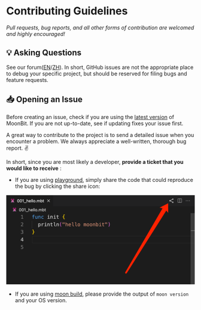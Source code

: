 # Contributing Guidelines

_Pull requests, bug reports, and all other forms of contribution are welcomed and highly encouraged!_

## :bulb: Asking Questions

See our forum([EN](https://discuss.moonbitlang.com/)/[ZH](https://taolun.moonbitlang.com/)). In short, GitHub issues are not the appropriate place to debug your specific project, but should be reserved for filing bugs and feature requests.

## :inbox_tray: Opening an Issue

Before creating an issue, check if you are using the [latest version](https://www.moonbitlang.com/download/) of MoonBit. If you are not up-to-date, see if updating fixes your issue first.

A great way to contribute to the project is to send a detailed issue when you encounter a problem. We always appreciate a well-written, thorough bug report. :v:

In short, since you are most likely a developer, **provide a ticket that you would like to receive** :

- If you are using [playground](https://try.moonbitlang.com/), simply share the code that could reproduce the bug by clicking the share icon:

<img width="600" src="imgs/share_moonbit.png">

- If you are using [moon build](https://www.moonbitlang.com/docs/build-system-tutorial/), please provide the output of `moon version` and your OS version.
